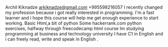 Archil Kiknadze
arkiknadze@gmail.com +995598216057
I recently changed my profession because i got really interested in programming. I'm a fast learner and i hope this course will help me get enough experience to start working.
Basic Html,a bit of python
Some hackerrank.com python exercises, halfway through freecodecamp html course
Im studying programming at business and technology university
I have C1 in English and i can freely read, write and speak in English .